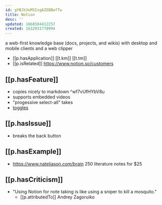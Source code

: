 ```yaml
---
id: gYBJk3uMSIxgAZEBBwfTw
title: Notion
desc: ''
updated: 1668584412257
created: 1632931778994
---
```


a web-first knowledge base (docs, projects, and wikis) with desktop and mobile clients and a web clipper

- [[p.hasApplication]] [[t.km]] [[t.tm]] 
- [[p.isRelated]] https://www.notion.so/customers

## [[p.hasFeature]]

- copies nicely to markdown  ^wf7vUfHYbV8u
- supports embedded videos 
- "progessive select-all" takes 
- [toggles](https://www.notion.so/Toggles-c720af26b4bd4789b736c140b2dc73fe)
 

## [[p.hasIssue]]

- breaks the back button
  
## [[p.hasExample]]

- https://www.nateliason.com/brain 250 literature notes for $25

## [[p.hasCriticism]]

- "Using Notion for note taking is like using a sniper to kill a mosquito."
  - [[p.attributedTo]] Andrey Zagoruiko


